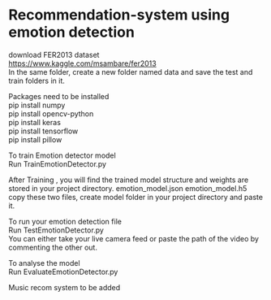 # Recommendation-system using emotion detection
download FER2013 dataset
<br />https://www.kaggle.com/msambare/fer2013
<br />In the same folder, create a new folder named data and save the test and train folders in it.



Packages need to be installed
<br />pip install numpy
<br />pip install opencv-python
<br />pip install keras
<br />pip install tensorflow
<br />pip install pillow


To train Emotion detector model
<br />Run TrainEmotionDetector.py

After Training , you will find the trained model structure and weights are stored in your project directory. emotion_model.json emotion_model.h5
<br />copy these two files, create model folder in your project directory and paste it.

To run your emotion detection file
<br />Run TestEmotionDetector.py
<br />You can either take your live camera feed or paste the path of the video by commenting the other out.

To analyse the model
<br />Run EvaluateEmotionDetector.py

Music recom system to be added
